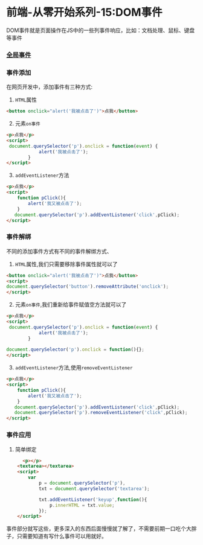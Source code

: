 # 前端-从零开始系列-15:DOM事件

DOM事件就是页面操作在JS中的一些列事件响应，比如：文档处理、鼠标、键盘等事件

### [全局事件](http://www.w3school.com.cn/tags/html_ref_eventattributes.asp)

### 事件添加

在网页开发中，添加事件有三种方式:


1. `HTML`属性

```html
<button onclick="alert('我被点击了')">点我</button>
```
2. 元素`on事件`

```html
<p>点我</p>
<script>
 document.querySelector('p').onclick = function(event) {
            alert('我被点击了');
        }
</script>
```
3. `addEventListener`方法

```html
<p>点我</p>
<script>
	function pClick(){
    	alert('我又被点击了');
    }
   document.querySelector('p').addEventListener('click',pClick); 
</script>
```

### 事件解绑

不同的添加事件方式有不同的事件解绑方式、

1. `HTML`属性,我们只需要移除事件属性就可以了


```html
<button onclick="alert('我被点击了')">点我</button>
<script>
document.querySelector('button').removeAttribute('onclick');
</script>
```

2. 元素`on事件`,我们重新给事件赋值空方法就可以了

```html
<p>点我</p>
<script>
 document.querySelector('p').onclick = function(event) {
            alert('我被点击了');
        }
        
document.querySelector('p').onclick = function(){};
</script>
```

3. `addEventListener`方法,使用`removeEventListener`

```html
<p>点我</p>
<script>
	function pClick(){
    	alert('我又被点击了');
    }
   document.querySelector('p').addEventListener('click',pClick); 
   document.querySelector('p').removeEventListener('click',pClick); 
</script>
```

### 事件应用

1. 简单绑定
```html
      <p></p>
    <textarea></textarea>
    <script>
        var
            p = document.querySelector('p'),
            txt = document.querySelector('textarea');

            txt.addEventListener('keyup',function(){
                p.innerHTML = txt.value;
            }); 
    </script>
```



事件部分就写这些，更多深入的东西后面慢慢就了解了，不需要前期一口吃个大胖子，只需要知道有写什么事件可以用就好。